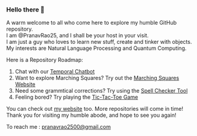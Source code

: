 ### Hello there 👋

<!--
**PranavRao25/PranavRao25** is a ✨ _special_ ✨ repository because its `README.md` (this file) appears on your GitHub profile.

Here are some ideas to get you started:

- 🔭 I’m currently working on ...
- 🌱 I’m currently learning ...
- 👯 I’m looking to collaborate on ...
- 🤔 I’m looking for help with ...
- 💬 Ask me about ...
- 📫 How to reach me: ...
- 😄 Pronouns: ...
- ⚡ Fun fact: ...
-->

A warm welcome to all who come here to explore my humble GitHub repository.<br>
I am @PranavRao25, and I shall be your host in your visit.<br>
I am just a guy who loves to learn new stuff, create and tinker with objects.<br>
My interests are Natural Language Processing and Quantum Computing.<br>

Here is a Repository Roadmap:
<ol>
  <li>Chat with our <a href="https://temporal-chatbot.streamlit.app/">Temporal Chatbot</a></li>
  <li>Want to explore Marching Squares? Try out the <a href="https://pranavrao25.github.io/Marching-Cubes/">Marching Squares Website</a></li>
  <li>Need some grammtical corrections? Try using the <a href="https://github.com/PranavRao25/Spell-Checker">Spell Checker Tool</a></li>
  <li>Feeling bored? Try playing the <a href="https://github.com/PranavRao25/Tic-Tac-Toe">Tic-Tac-Toe Game</a></li>
</ol>

You can check out <a href="https://pranavrao25.github.io/">my website</a> too.
More repositories will come in time!<br>
Thank you for visiting my humble abode, and hope to see you again!

To reach me : pranavrao2500@gmail.com
